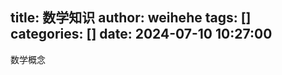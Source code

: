 title: 数学知识
author: weihehe
tags: []
categories: []
date: 2024-07-10 10:27:00
---
数学概念
<!-- more -->